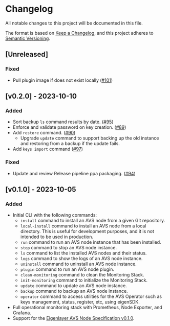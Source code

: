 # Changelog

All notable changes to this project will be documented in this file.

The format is based on [Keep a Changelog](https://keepachangelog.com/en/1.0.0/),
and this project adheres to [Semantic Versioning](https://semver.org/spec/v2.0.0.html).

## [Unreleased]

### Fixed

- Pull plugin image if does not exist locally ([#101](https://github.com/NethermindEth/eigenlayer/pull/101))

## [v0.2.0] - 2023-10-10

### Added

- Sort backup `ls` command results by date. ([#95](https://github.com/NethermindEth/eigenlayer/pull/95))
- Enforce and validate password on key creation. ([#89](https://github.com/NethermindEth/eigenlayer/pull/89))
- Add `restore` command. ([#90](https://github.com/NethermindEth/eigenlayer/pull/90))
  - Upgrade `update` command to support backing up the old instance and restoring from a backup if the update fails.
- Add `keys import` command  ([#97](https://github.com/NethermindEth/eigenlayer/pull/97))

### Fixed

- Update and review Release pipeline ppa packaging. ([#94](https://github.com/NethermindEth/eigenlayer/pull/94))

## [v0.1.0] - 2023-10-05

### Added

- Initial CLI with the following commands:
  - `install` command to install an AVS node from a given Git repository.
  - `local-install` command to install an AVS node from a local directory. This is useful for development purposes, and it is not intended to be used in production.
  - `run` command to run an AVS node instance that has been installed.
  - `stop` command to stop an AVS node instance.
  - `ls` command to list the installed AVS nodes and their status.
  - `logs` command to show the logs of an AVS node instance.
  - `uninstall` command to uninstall an AVS node instance.
  - `plugin` command to run an AVS node plugin.
  - `clean-monitoring` command to clean the Monitoring Stack.
  - `init-monitoring` command to initialize the Monitoring Stack.
  - `update` command to update an AVS node instance.
  - `backup` command to backup an AVS node instance.
  - `operator` command to access utilities for the AVS Operator such as keys management, status, register, etc, using eigenSDK.
- Full operational monitoring stack with Prometheus, Node Exporter, and Grafana.
- Support for the [Eigenlayer AVS Node Specification v0.1.0](https://eigen.nethermind.io/).

<!-- ### Fixed -->

<!-- ### Changed -->

<!-- ### Removed -->
